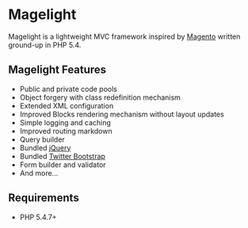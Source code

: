 Magelight
=========

Magelight is a lightweight MVC framework inspired by [Magento](http://magentocommerce.com) written ground-up in PHP 5.4.

Magelight Features
---------

- Public and private code pools
- Object forgery with class redefinition mechanism
- Extended XML configuration
- Improved Blocks rendering mechanism without layout updates
- Simple logging and caching
- Improved routing markdown
- Query builder
- Bundled [jQuery](http://jquery.com)
- Bundled [Twitter Bootstrap](http://twitter.github.com/bootstrap/)
- Form builder and validator
- And more...

Requirements
---------

- PHP 5.4.7+


